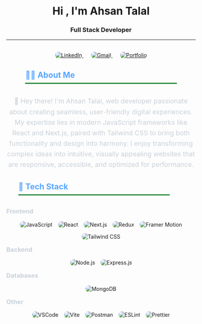 
<!-- Animated Header -->
<h1 align="center">Hi , I'm Ahsan Talal </h1>
<h3 align="center">
Full Stack Developer
</h3>
<hr/>
  <!-- Social Links -->
<div align="center" style="margin: 2rem 0;">
  <a href="https://www.linkedin.com/in/sheikh-ahsan-talal/" target="_blank" style="margin: 0 10px; ">
    <img src="https://img.shields.io/badge/LinkedIn-0077B5?style=for-the-badge&logo=linkedin&logoColor=white" style="border-radius: 8px;" alt="LinkedIn" />
  </a>
  <a href="mailto:sheikhahsantalal@gmail.com" style="margin: 0 10px; ">
    <img src="https://img.shields.io/badge/Gmail-D14836?style=for-the-badge&logo=gmail&logoColor=white" style="border-radius: 8px;" alt="Gmail" />
  </a>
  <a href="https://buildxlabs.com/" target="_blank" style="margin: 0 10px; ">
    <img src="https://img.shields.io/badge/Portfolio-%23000000.svg?style=for-the-badge&logo=vercel&logoColor=white" style="border-radius: 8px;" alt="Portfolio" />
  </a>
</div>

<!-- About Section -->
<h2  style="color: #58a6ff; border-bottom: 3px solid #238636; margin-top: 2rem ; padding-bottom: 0.5rem; margin: 2rem auto; width: 80%; ">👨‍💻 About Me</h2>
<p align="center" style="font-size: 1.1rem; line-height: 1.6; max-width: 800px; margin: 0 auto 2rem auto; color: #c9d1d9;">
🚀 Hey there! I'm Ahsan Talal, web developer passionate about creating seamless, user-friendly digital experiences. My expertise lies in modern JavaScript frameworks like React and Next.js, paired with Tailwind CSS to bring both functionality and design into harmony. I enjoy transforming complex ideas into intuitive, visually appealing websites that are responsive, accessible, and optimized for performance.



<!-- Tech Stack Section -->

<h2  style="color: #58a6ff; border-bottom: 3px solid #238636; padding-bottom: 0.5rem; margin: 2rem ; width: 80%; margin-top: 2rem ;">🚀 Tech Stack</h2>

<!-- Frontend -->
<h3 style="color: #c9d1d9; margin-top: 1rem ; ">Frontend</h3>
<div style="display: flex; flex-wrap: wrap; gap: 15px; justify-content: center; margin-bottom: 1rem;">

  <img src="https://img.shields.io/badge/JavaScript-F7DF1E?style=for-the-badge&logo=javascript&logoColor=black" style="border-radius: 8px;" alt="JavaScript" />
  <img src="https://img.shields.io/badge/React-61DAFB?style=for-the-badge&logo=react&logoColor=black" style="border-radius: 8px;" alt="React" />
  <img src="https://img.shields.io/badge/Next.js-000000?style=for-the-badge&logo=nextdotjs&logoColor=white" style="border-radius: 8px;" alt="Next.js" />
  <img src="https://img.shields.io/badge/Redux-764ABC?style=for-the-badge&logo=redux&logoColor=white" style="border-radius: 8px;" alt="Redux" />
  <img src="https://img.shields.io/badge/Framer_Motion-0055FF?style=for-the-badge&logo=framer&logoColor=white" style="border-radius: 8px;" alt="Framer Motion" />
  <img src="https://img.shields.io/badge/Tailwind_CSS-38B2AC?style=for-the-badge&logo=tailwind-css&logoColor=white" style="border-radius: 8px;" alt="Tailwind CSS" />
</div>

<!-- Backend -->
<h3 style="color: #c9d1d9; margin-top: 1rem;">Backend</h3>
<div style="display: flex; flex-wrap: wrap; gap: 15px; justify-content: center; margin-bottom: 1rem;">
  <img src="https://img.shields.io/badge/Node.js-339933?style=for-the-badge&logo=nodedotjs&logoColor=white" style="border-radius: 8px;" alt="Node.js" />
  <img src="https://img.shields.io/badge/Express.js-000000?style=for-the-badge&logo=express&logoColor=white" style="border-radius: 8px;" alt="Express.js" />
</div>

<!-- Databases -->
<h3  style="color: #c9d1d9; margin-top: 1rem;">Databases</h3>
<div style="display: flex; flex-wrap: wrap; gap: 15px; justify-content: center; margin-bottom: 1rem;">
  <img src="https://img.shields.io/badge/MongoDB-47A248?style=for-the-badge&logo=mongodb&logoColor=white" style="border-radius: 8px;" alt="MongoDB" />
</div>

<!-- Other -->
<h3  style="color: #c9d1d9; margin-top: 1rem;">Other</h3>
<div style="display: flex; flex-wrap: wrap; gap: 15px; justify-content: center; margin-bottom: 1rem;">
  <img src="https://img.shields.io/badge/VSCode-007ACC?style=for-the-badge&logo=visual-studio-code&logoColor=white" style="border-radius: 8px;" alt="VSCode" />
  <img src="https://img.shields.io/badge/Vite-646CFF?style=for-the-badge&logo=vite&logoColor=white" style="border-radius: 8px;" alt="Vite" />
  <img src="https://img.shields.io/badge/Postman-FF6C37?style=for-the-badge&logo=postman&logoColor=white" style="border-radius: 8px;" alt="Postman" />
  <img src="https://img.shields.io/badge/ESLint-4B32C3?style=for-the-badge&logo=eslint&logoColor=white" style="border-radius: 8px;" alt="ESLint" />
  <img src="https://img.shields.io/badge/Prettier-F7B93E?style=for-the-badge&logo=prettier&logoColor=black" style="border-radius: 8px;" alt="Prettier" />
</div>
